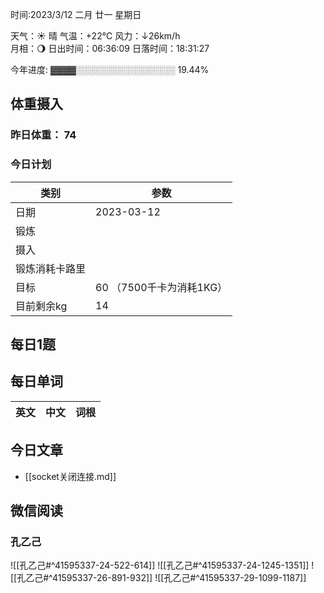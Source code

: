 

时间:2023/3/12 二月 廿一 星期日

天气：☀️   晴 气温：+22°C 风力：↓26km/h  
月相：🌖 日出时间：06:36:09 日落时间：18:31:27

今年进度: ▓▓▓▓░░░░░░░░░░░░░░░░ 19.44%

## 体重摄入

### 昨日体重： 74
### 今日计划
| 类别           | 参数                    |
| -------------- | ----------------------- |
| 日期           | 2023-03-12               |
| 锻炼           |               |
| 摄入           |  |
| 锻炼消耗卡路里 | |
| 目标           | 60      （7500千卡为消耗1KG）                |
| 目前剩余kg               |   14                       |



## 每日1题

## 每日单词

| 英文       | 中文       |词根|
| ---------- | ---------- | ---|


## 今日文章

- [[socket关闭连接.md]]

## 微信阅读

<!-- start of weread -->

### 孔乙己
![[孔乙己#^41595337-24-522-614]]
![[孔乙己#^41595337-24-1245-1351]]
![[孔乙己#^41595337-26-891-932]]
![[孔乙己#^41595337-29-1099-1187]]

<!-- end of weread -->
